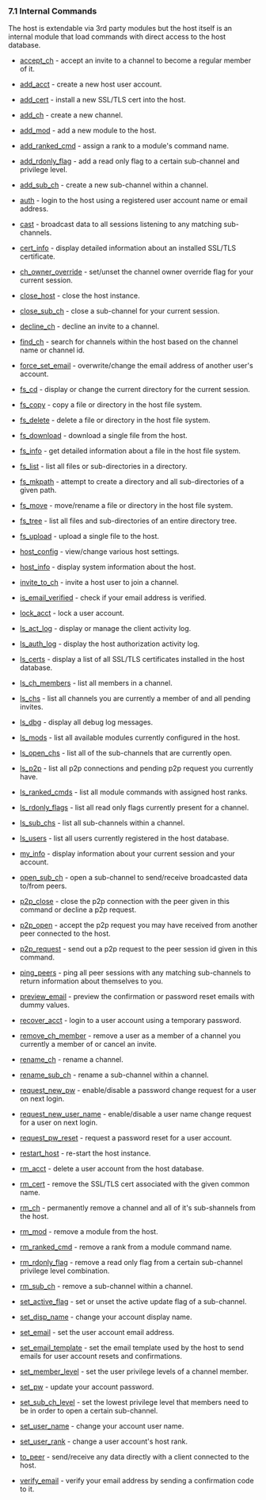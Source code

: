### 7.1 Internal Commands ###

The host is extendable via 3rd party modules but the host itself is an internal module that load commands with direct access to the host database.

* [accept_ch](intern_commands/accept_ch.md) - accept an invite to a channel to become a regular member of it.

* [add_acct](intern_commands/add_acct.md) - create a new host user account.

* [add_cert](intern_commands/add_cert.md) - install a new SSL/TLS cert into the host.

* [add_ch](intern_commands/add_ch.md) - create a new channel.

* [add_mod](intern_commands/add_mod.md) - add a new module to the host.

* [add_ranked_cmd](intern_commands/add_ranked_cmd.md) - assign a rank to a module's command name.

* [add_rdonly_flag](intern_commands/add_rdonly_flag.md) - add a read only flag to a certain sub-channel and privilege level.

* [add_sub_ch](intern_commands/add_sub_ch.md) - create a new sub-channel within a channel.

* [auth](intern_commands/auth.md) - login to the host using a registered user account name or email address.

* [cast](intern_commands/cast.md) - broadcast data to all sessions listening to any matching sub-channels.

* [cert_info](intern_commands/cert_info.md) - display detailed information about an installed SSL/TLS certificate.

* [ch_owner_override](intern_commands/ch_owner_override.md) - set/unset the channel owner override flag for your current session.

* [close_host](intern_commands/close_host.md) - close the host instance.

* [close_sub_ch](intern_commands/close_sub_ch.md) - close a sub-channel for your current session.

* [decline_ch](intern_commands/decline_ch.md) - decline an invite to a channel.

* [find_ch](intern_commands/find_ch.md) - search for channels within the host based on the channel name or channel id.

* [force_set_email](intern_commands/force_set_email.md) - overwrite/change the email address of another user's account.

* [fs_cd](intern_commands/fs_cd.md) - display or change the current directory for the current session.

* [fs_copy](intern_commands/fs_copy.md) - copy a file or directory in the host file system.

* [fs_delete](intern_commands/fs_delete.md) - delete a file or directory in the host file system.

* [fs_download](intern_commands/fs_download.md) - download a single file from the host.

* [fs_info](intern_commands/fs_info.md) - get detailed information about a file in the host file system.

* [fs_list](intern_commands/fs_list.md) - list all files or sub-directories in a directory.

* [fs_mkpath](intern_commands/fs_mkpath.md) - attempt to create a directory and all sub-directories of a given path.

* [fs_move](intern_commands/fs_move.md) - move/rename a file or directory in the host file system.

* [fs_tree](intern_commands/fs_tree.md) - list all files and sub-directories of an entire directory tree.

* [fs_upload](intern_commands/fs_upload.md) - upload a single file to the host.

* [host_config](intern_commands/host_config.md) - view/change various host settings.

* [host_info](intern_commands/host_info.md) - display system information about the host.

* [invite_to_ch](intern_commands/invite_to_ch.md) - invite a host user to join a channel.

* [is_email_verified](intern_commands/is_email_verified.md) - check if your email address is verified.

* [lock_acct](intern_commands/lock_acct.md) - lock a user account.

* [ls_act_log](intern_commands/ls_act_log.md) - display or manage the client activity log.

* [ls_auth_log](intern_commands/ls_auth_log.md) - display the host authorization activity log.

* [ls_certs](intern_commands/ls_certs.md) - display a list of all SSL/TLS certificates installed in the host database.

* [ls_ch_members](intern_commands/ls_ch_members.md) - list all members in a channel.

* [ls_chs](intern_commands/ls_chs.md) - list all channels you are currently a member of and all pending invites.

* [ls_dbg](intern_commands/ls_dbg.md) - display all debug log messages.

* [ls_mods](intern_commands/ls_mods.md) - list all available modules currently configured in the host.

* [ls_open_chs](intern_commands/ls_open_chs.md) - list all of the sub-channels that are currently open.

* [ls_p2p](intern_commands/ls_p2p.md) - list all p2p connections and pending p2p request you currently have.

* [ls_ranked_cmds](intern_commands/ls_ranked_cmds.md) - list all module commands with assigned host ranks.

* [ls_rdonly_flags](intern_commands/ls_rdonly_flags.md) - list all read only flags currently present for a channel.

* [ls_sub_chs](intern_commands/ls_sub_chs.md) - list all sub-channels within a channel.

* [ls_users](intern_commands/ls_users.md) - list all users currently registered in the host database.

* [my_info](intern_commands/my_info.md) - display information about your current session and your account.

* [open_sub_ch](intern_commands/open_sub_ch.md) - open a sub-channel to send/receive broadcasted data to/from peers.

* [p2p_close](intern_commands/p2p_close.md) - close the p2p connection with the peer given in this command or decline a p2p request.

* [p2p_open](intern_commands/p2p_open.md) - accept the p2p request you may have received from another peer connected to the host.

* [p2p_request](intern_commands/p2p_request.md) - send out a p2p request to the peer session id given in this command.

* [ping_peers](intern_commands/ping_peers.md) - ping all peer sessions with any matching sub-channels to return information about themselves to you.

* [preview_email](intern_commands/preview_email.md) - preview the confirmation or password reset emails with dummy values.

* [recover_acct](intern_commands/recover_acct.md) - login to a user account using a temporary password.

* [remove_ch_member](intern_commands/remove_ch_member.md) - remove a user as a member of a channel you currently a member of or cancel an invite.

* [rename_ch](intern_commands/rename_ch.md) - rename a channel.

* [rename_sub_ch](intern_commands/rename_sub_ch.md) - rename a sub-channel within a channel.

* [request_new_pw](intern_commands/request_new_pw.md) - enable/disable a password change request for a user on next login.

* [request_new_user_name](intern_commands/request_new_user_name.md) - enable/disable a user name change request for a user on next login.

* [request_pw_reset](intern_commands/request_pw_reset.md) - request a password reset for a user account.

* [restart_host](intern_commands/restart_host.md) - re-start the host instance.

* [rm_acct](intern_commands/rm_acct.md) - delete a user account from the host database.

* [rm_cert](intern_commands/rm_cert.md) - remove the SSL/TLS cert associated with the given common name.

* [rm_ch](intern_commands/rm_ch.md) - permanently remove a channel and all of it's sub-shannels from the host.

* [rm_mod](intern_commands/rm_mod.md) - remove a module from the host.

* [rm_ranked_cmd](intern_commands/rm_ranked_cmd.md) - remove a rank from a module command name.

* [rm_rdonly_flag](intern_commands/rm_rdonly_flag.md) - remove a read only flag from a certain sub-channel privilege level combination.

* [rm_sub_ch](intern_commands/rm_sub_ch.md) - remove a sub-channel within a channel.

* [set_active_flag](intern_commands/set_active_flag.md) - set or unset the active update flag of a sub-channel.

* [set_disp_name](intern_commands/set_disp_name.md) - change your account display name.

* [set_email](intern_commands/set_email.md) - set the user account email address.

* [set_email_template](intern_commands/set_email_template.md) - set the email template used by the host to send emails for user account resets and confirmations.

* [set_member_level](intern_commands/set_member_level.md) - set the user privilege levels of a channel member.

* [set_pw](intern_commands/set_pw.md) - update your account password.

* [set_sub_ch_level](intern_commands/set_sub_ch_level.md) - set the lowest privilege level that members need to be in order to open a certain sub-channel.

* [set_user_name](intern_commands/set_user_name.md) - change your account user name.

* [set_user_rank](intern_commands/set_user_rank.md) - change a user account's host rank.

* [to_peer](intern_commands/to_peer.md) - send/receive any data directly with a client connected to the host.

* [verify_email](intern_commands/verify_email.md) - verify your email address by sending a confirmation code to it.

